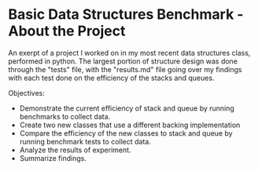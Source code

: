 ﻿# Basic Data Structures Benchmark - About the Project

An exerpt of a project I worked on in my most recent data structures class, performed in python. The largest portion of structure design was done through the "tests" file, with the "results.md" file going over my findings with each test done on the efficiency of the stacks and queues.

Objectives:
- Demonstrate the current efficiency of stack and queue by running benchmarks to collect data.
- Create two new classes that use a different backing implementation
- Compare the efficiency of the new classes to stack and queue by running benchmark tests to collect data.
- Analyze the results of experiment.
- Summarize findings.
